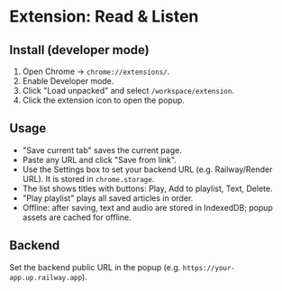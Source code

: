 # Extension: Read & Listen

## Install (developer mode)
1. Open Chrome → `chrome://extensions/`.
2. Enable Developer mode.
3. Click "Load unpacked" and select `/workspace/extension`.
4. Click the extension icon to open the popup.

## Usage
- "Save current tab" saves the current page.
- Paste any URL and click "Save from link".
- Use the Settings box to set your backend URL (e.g. Railway/Render URL). It is stored in `chrome.storage`.
- The list shows titles with buttons: Play, Add to playlist, Text, Delete.
- "Play playlist" plays all saved articles in order.
- Offline: after saving, text and audio are stored in IndexedDB; popup assets are cached for offline.

## Backend
Set the backend public URL in the popup (e.g. `https://your-app.up.railway.app`).
